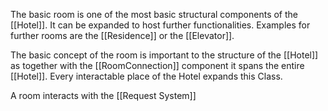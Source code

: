 The basic room is one of the most basic structural components of the [[Hotel]]. It can be expanded to host further functionalities. Examples for further rooms are the [[Residence]] or the [[Elevator]].

The basic concept of the room is important to the structure of the [[Hotel]] as together with the [[RoomConnection]] component it spans the entire [[Hotel]]. Every interactable place of the Hotel expands this Class.

A room interacts with the [[Request System]]